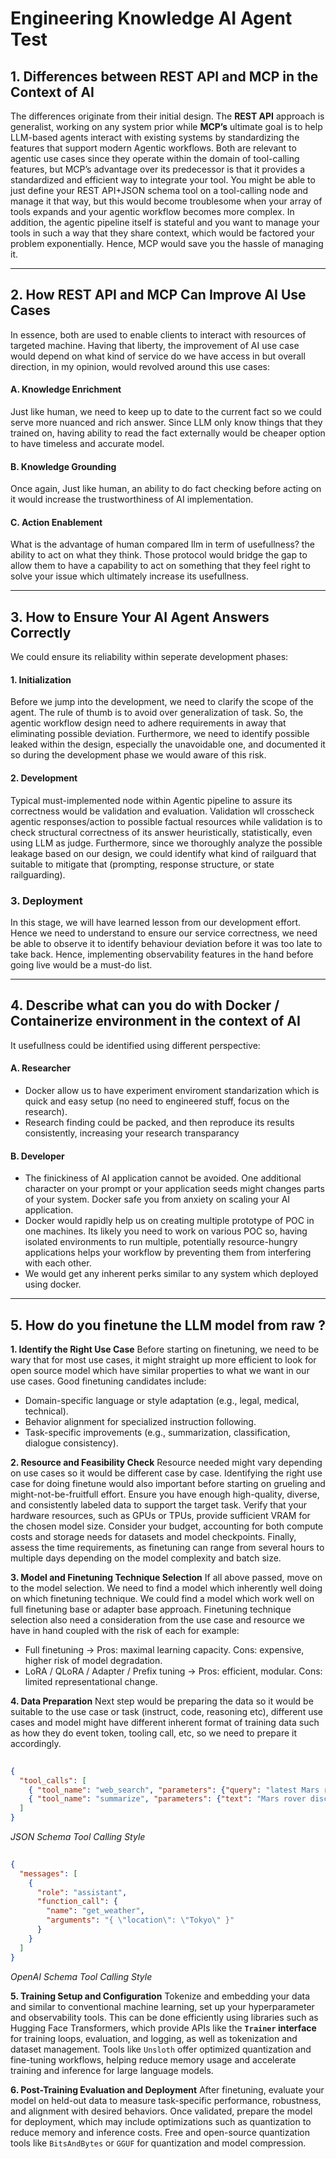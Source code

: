 # Engineering Knowledge AI Agent Test



## 1. Differences between REST API and MCP in the Context of AI

The differences originate from their initial design. The **REST API** approach is generalist, working on any system prior while **MCP’s** ultimate goal is to help LLM-based agents interact with existing systems by standardizing the features that support modern Agentic workflows. Both are relevant to agentic use cases since they operate within the domain of tool-calling features, but MCP’s advantage over its predecessor is that it provides a standardized and efficient way to integrate your tool. You might be able to just define your REST API+JSON schema tool on a tool-calling node and manage it that way, but this would become troublesome when your array of tools expands and your agentic workflow becomes more complex. In addition, the agentic pipeline itself is stateful and you want to manage your tools in such a way that they share context, which would be factored your problem exponentially. Hence, MCP would save you the hassle of managing it.

---

## 2. How REST API and MCP Can Improve AI Use Cases

In essence, both are used to enable clients to interact with resources of targeted machine. Having that liberty, the improvement of AI use case would depend on what kind of service do we have access in but overall direction, in my opinion, would revolved around this use cases:

#### A. Knowledge Enrichment
Just like human, we need to keep up to date to the current fact so we could serve more nuanced and rich answer. Since LLM only know things that they trained on, having ability to read the fact externally would be cheaper option to have timeless and accurate model. 

#### B. Knowledge Grounding
Once again, Just like human, an ability to do fact checking before acting on it would increase the trustworthiness of AI implementation.

#### C. Action Enablement
What is the advantage of human compared llm in term of usefullness? the ability to act on what they think. Those protocol would bridge the gap to allow them to have a capability to act on something that they feel right to solve your issue which ultimately increase its usefullness.

---

## 3. How to Ensure Your AI Agent Answers Correctly
We could ensure its reliability within seperate development phases:
#### 1. Initialization
Before we jump into the development, we need to clarify the scope of the agent. The rule of thumb is to avoid over generalization of task. So, the agentic workflow design need to adhere requirements in away that eliminating possible deviation. Furthermore, we need to identify possible leaked within the design, especially the unavoidable one, and documented it so during the development phase we would aware of this risk.
#### 2. Development
Typical must-implemented node within Agentic pipeline to assure its correctness would be validation and evaluation. Validation wll crosscheck agentic responses/action to possible factual resources while validation is to check structural correctness of its answer heuristically, statistically, even using LLM as judge. Furthermore, since we thoroughly analyze the possible leakage based on our design, we could identify what kind of railguard that suitable to mitigate that (prompting, response structure, or state railguarding).
### 3. Deployment
In this stage, we will have learned lesson from our development effort. Hence we need to understand to ensure our service correctness, we need be able to observe it to identify behaviour deviation before it was too late to take back. Hence, implementing observability features in the hand before going live would be a must-do list.

---

## 4. Describe what can you do with Docker / Containerize environment in the context of AI
It usefullness could be identified using different perspective:
#### A. Researcher
- Docker allow us to have experiment enviroment standarization which is quick and easy setup (no need to engineered stuff, focus on the research).
- Research finding could be packed, and then reproduce its results consistently, increasing your research transparancy
#### B. Developer
- The finickiness of AI application cannot be avoided. One additional character on your prompt or your application seeds might changes parts of your system. Docker safe you from anxiety on scaling your AI application.
- Docker would rapidly help us on creating multiple prototype of POC in one machines. Its likely you need to work on various POC so, having isolated environments to run multiple, potentially resource-hungry applications helps your workflow by preventing them from interfering with each other.
- We would get any inherent perks similar to any system which deployed using docker.

---

## 5. How do you finetune the LLM model from raw ?

**1. Identify the Right Use Case**
Before starting on finetuning, we need to be wary that for most use cases, it might straight up more efficient to look for open source model which have similar properties to what we want in our use cases. Good finetuning candidates include:
- Domain-specific language or style adaptation (e.g., legal, medical, technical).
- Behavior alignment for specialized instruction following.
- Task-specific improvements (e.g., summarization, classification, dialogue consistency).

**2. Resource and Feasibility Check**
Resource needed might vary depending on use cases so it would be different case by case. Identifying the right use case for doing finetune would also important before starting on grueling and might-not-be-fruitfull effort. Ensure you have enough high-quality, diverse, and consistently labeled data to support the target task. Verify that your hardware resources, such as GPUs or TPUs, provide sufficient VRAM for the chosen model size. Consider your budget, accounting for both compute costs and storage needs for datasets and model checkpoints. Finally, assess the time requirements, as finetuning can range from several hours to multiple days depending on the model complexity and batch size.

**3. Model and Finetuning Technique Selection**
If all above passed, move on to the model selection. We need to find a model which inherently well doing on which finetuning technique. We could find a model which work well on full finetuning base or adapter base approach. Finetuning technique selection also need a consideration from the use case and resource we have in hand coupled with the risk of each for example:
- Full finetuning → Pros: maximal learning capacity. Cons: expensive, higher risk of model degradation.
- LoRA / QLoRA / Adapter / Prefix tuning → Pros: efficient, modular. Cons: limited representational change.

**4. Data Preparation**
Next step would be preparing the data so it would be suitable to the use case or task (instruct, code, reasoning etc), different use cases and model might have different inherent format of training data such as how they do event token, tooling call, etc, so we need to prepare it accordingly. 


```json   
                                                                                                                    
{                                                                                                                                   
  "tool_calls": [                                                                                                                    
    { "tool_name": "web_search", "parameters": {"query": "latest Mars rover discoveries"} },                                       
    { "tool_name": "summarize", "parameters": {"text": "Mars rover discoveries..."}}                                             
  ]                                                                                                                               
}                                                                                                                                   
```                                                                                                                                
*JSON Schema Tool Calling Style*

```json   
                                                                                                       
{                                                                                                                                   
  "messages": [                                                                                                                    
    {                                                                                                                              
      "role": "assistant",                                                                                                         
      "function_call": {                                                                                                           
        "name": "get_weather",                                                                                                     
        "arguments": "{ \"location\": \"Tokyo\" }"                                                                                
      }                                                                                                                            
    }                                                                                                                              
  ]                                                                                                                               
}                                                                                                                                   
```                                                                                                                               
*OpenAI Schema Tool Calling Style*    


**5. Training Setup and Configuration**
Tokenize and embedding your data and similar to conventional machine learning, set up your hyperparameter and observability tools. This can be done efficiently using libraries such as Hugging Face Transformers, which provide APIs like the **`Trainer` interface**  for training loops, evaluation, and logging, as well as tokenization and dataset management. Tools like `Unsloth` offer optimized quantization and fine-tuning workflows, helping reduce memory usage and accelerate training and inference for large language models.


**6. Post-Training Evaluation and Deployment**
After finetuning, evaluate your model on held-out data to measure task-specific performance, robustness, and alignment with desired behaviors. Once validated, prepare the model for deployment, which may include optimizations such as quantization to reduce memory and inference costs. Free and open-source quantization tools like `BitsAndBytes` or `GGUF` for quantization and model compression.